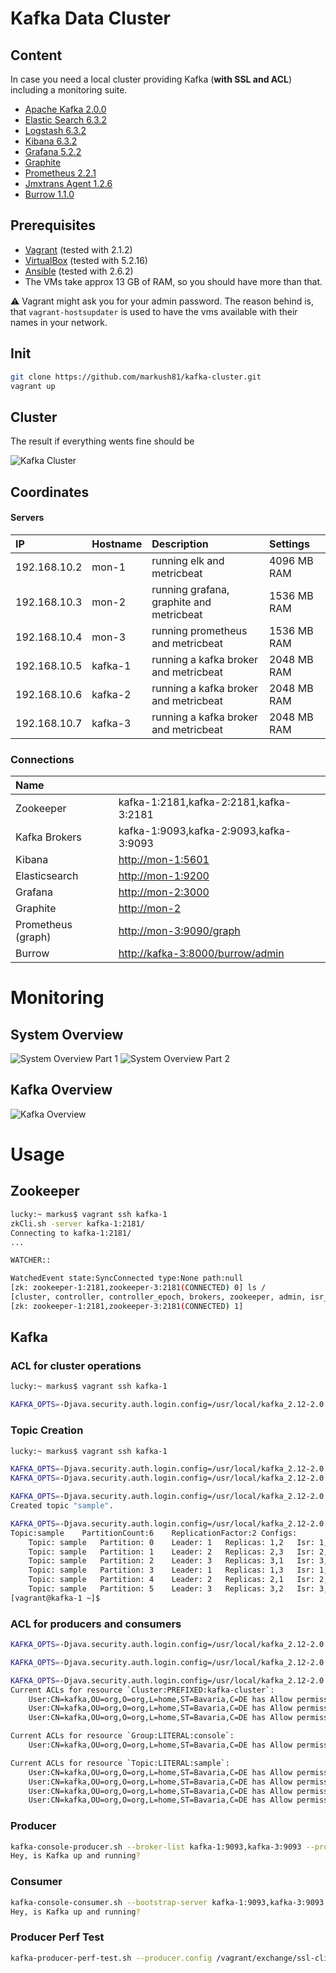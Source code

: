 # Kafka Data Cluster

## Content

In case you need a local cluster providing Kafka (**with SSL and ACL**) including a monitoring suite.

* [Apache Kafka 2.0.0](http://kafka.apache.org/20/documentation.html)
* [Elastic Search 6.3.2](https://www.elastic.co/guide/en/elasticsearch/reference/6.3/index.html)
* [Logstash 6.3.2](https://www.elastic.co/guide/en/logstash/6.3/index.html)
* [Kibana 6.3.2](https://www.elastic.co/guide/en/kibana/6.3/index.html)
* [Grafana 5.2.2](https://grafana.com)
* [Graphite](https://graphiteapp.org)
* [Prometheus 2.2.1](https://prometheus.io)
* [Jmxtrans Agent 1.2.6](https://github.com/jmxtrans/jmxtrans-agent/)
* [Burrow 1.1.0](https://github.com/linkedin/Burrow)

## Prerequisites

* [Vagrant](https://www.vagrantup.com) (tested with 2.1.2)
* [VirtualBox](http://virtualbox.org) (tested with 5.2.16)
* [Ansible](http://docs.ansible.com/ansible/index.html) (tested with 2.6.2)
* The VMs take approx 13 GB of RAM, so you should have more than that.


:warning: Vagrant might ask you for your admin password. The reason behind is, that `vagrant-hostsupdater` is used to have the vms available with their names in your network.

## Init

```bash
git clone https://github.com/markush81/kafka-cluster.git
vagrant up
```

## Cluster

The result if everything wents fine should be

![Kafka Cluster](doc/kafka-cluster.png)


## Coordinates

#### Servers

| IP | Hostname | Description | Settings |
|:--- |:-- |:-- |:-- |
|192.168.10.2|mon-1|running elk and metricbeat| 4096 MB RAM |
|192.168.10.3|mon-2|running grafana, graphite and metricbeat| 1536 MB RAM |
|192.168.10.4|mon-3|running prometheus and metricbeat| 1536 MB RAM |
|192.168.10.5|kafka-1|running a kafka broker and metricbeat| 2048 MB RAM |
|192.168.10.6|kafka-2|running a kafka broker and metricbeat| 2048 MB RAM |
|192.168.10.7|kafka-3|running a kafka broker and metricbeat| 2048 MB RAM |


### Connections

| Name |  |
|:-- |:-- |
|Zookeeper|kafka-1:2181,kafka-2:2181,kafka-3:2181|
|Kafka Brokers|kafka-1:9093,kafka-2:9093,kafka-3:9093|
|Kibana|[http://mon-1:5601](http://mon-1:5601)|
|Elasticsearch|[http://mon-1:9200](http://mon-1:9200)|
|Grafana|[http://mon-2:3000](http://mon-2:3000)|
|Graphite|[http://mon-2](http://mon-2)|
|Prometheus (graph)|[http://mon-3:9090/graph](http://mon-3:9090/graph)|
|Burrow|[http://kafka-3:8000/burrow/admin](http://kafka-3:8000/burrow/admin)|


# Monitoring

## System Overview

![System Overview Part 1](doc/system_overview_1.png)
![System Overview Part 2](doc/system_overview_2.png)

## Kafka Overview

![Kafka Overview](doc/kafka_overview.png)

# Usage

## Zookeeper

```bash
lucky:~ markus$ vagrant ssh kafka-1
zkCli.sh -server kafka-1:2181/
Connecting to kafka-1:2181/
...

WATCHER::

WatchedEvent state:SyncConnected type:None path:null
[zk: zookeeper-1:2181,zookeeper-3:2181(CONNECTED) 0] ls /
[cluster, controller, controller_epoch, brokers, zookeeper, admin, isr_change_notification, consumers, config]
[zk: zookeeper-1:2181,zookeeper-3:2181(CONNECTED) 1]

```

## Kafka

### ACL for cluster operations

```bash
lucky:~ markus$ vagrant ssh kafka-1

KAFKA_OPTS=-Djava.security.auth.login.config=/usr/local/kafka_2.12-2.0.0/config/zookeeper_jaas.conf kafka-acls.sh --authorizer-properties zookeeper.connect=localhost:2181 --add --operation ClusterAction --cluster --allow-principal User:CN=kafka,OU=org,O=org,L=home,ST=Bavaria,C=DE
```

### Topic Creation

```bash
lucky:~ markus$ vagrant ssh kafka-1

KAFKA_OPTS=-Djava.security.auth.login.config=/usr/local/kafka_2.12-2.0.0/config/zookeeper_jaas.conf kafka-acls.sh --authorizer-properties zookeeper.connect=localhost:2181 --add --operation Create --cluster --allow-principal User:CN=kafka,OU=org,O=org,L=home,ST=Bavaria,C=DE
KAFKA_OPTS=-Djava.security.auth.login.config=/usr/local/kafka_2.12-2.0.0/config/zookeeper_jaas.conf kafka-acls.sh --authorizer-properties zookeeper.connect=localhost:2181 --add --operation Describe --cluster --allow-principal User:CN=kafka,OU=org,O=org,L=home,ST=Bavaria,C=DE

KAFKA_OPTS=-Djava.security.auth.login.config=/usr/local/kafka_2.12-2.0.0/config/zookeeper_jaas.conf kafka-topics.sh --create --zookeeper kafka-1:2181 --replication-factor 1 --partitions 4 --topic sample
Created topic "sample".

KAFKA_OPTS=-Djava.security.auth.login.config=/usr/local/kafka_2.12-2.0.0/config/zookeeper_jaas.conf kafka-topics.sh --zookeeper kafka-1:2181 --topic sample --describe
Topic:sample	PartitionCount:6	ReplicationFactor:2	Configs:
	Topic: sample	Partition: 0	Leader: 1	Replicas: 1,2	Isr: 1,2
	Topic: sample	Partition: 1	Leader: 2	Replicas: 2,3	Isr: 2,3
	Topic: sample	Partition: 2	Leader: 3	Replicas: 3,1	Isr: 3,1
	Topic: sample	Partition: 3	Leader: 1	Replicas: 1,3	Isr: 1,3
	Topic: sample	Partition: 4	Leader: 2	Replicas: 2,1	Isr: 2,1
	Topic: sample	Partition: 5	Leader: 3	Replicas: 3,2	Isr: 3,2
[vagrant@kafka-1 ~]$
```

### ACL for producers and consumers

```bash
KAFKA_OPTS=-Djava.security.auth.login.config=/usr/local/kafka_2.12-2.0.0/config/zookeeper_jaas.conf kafka-acls.sh --authorizer-properties zookeeper.connect=localhost:2181 --add --producer --topic sample --allow-principal User:CN=kafka,OU=org,O=org,L=home,ST=Bavaria,C=DE

KAFKA_OPTS=-Djava.security.auth.login.config=/usr/local/kafka_2.12-2.0.0/config/zookeeper_jaas.conf kafka-acls.sh --authorizer-properties zookeeper.connect=localhost:2181 --add --consumer --topic sample --allow-principal User:CN=kafka,OU=org,O=org,L=home,ST=Bavaria,C=DE  --group console --resource-pattern-type PREFIXED

KAFKA_OPTS=-Djava.security.auth.login.config=/usr/local/kafka_2.12-2.0.0/config/zookeeper_jaas.conf kafka-acls.sh --authorizer-properties zookeeper.connect=localhost:2181 --list
Current ACLs for resource `Cluster:PREFIXED:kafka-cluster`:
 	User:CN=kafka,OU=org,O=org,L=home,ST=Bavaria,C=DE has Allow permission for operations: ClusterAction from hosts: *
	User:CN=kafka,OU=org,O=org,L=home,ST=Bavaria,C=DE has Allow permission for operations: Create from hosts: *
	User:CN=kafka,OU=org,O=org,L=home,ST=Bavaria,C=DE has Allow permission for operations: Describe from hosts: *

Current ACLs for resource `Group:LITERAL:console`:
 	User:CN=kafka,OU=org,O=org,L=home,ST=Bavaria,C=DE has Allow permission for operations: Read from hosts: *

Current ACLs for resource `Topic:LITERAL:sample`:
 	User:CN=kafka,OU=org,O=org,L=home,ST=Bavaria,C=DE has Allow permission for operations: Create from hosts: *
	User:CN=kafka,OU=org,O=org,L=home,ST=Bavaria,C=DE has Allow permission for operations: Describe from hosts: *
	User:CN=kafka,OU=org,O=org,L=home,ST=Bavaria,C=DE has Allow permission for operations: Write from hosts: *
	User:CN=kafka,OU=org,O=org,L=home,ST=Bavaria,C=DE has Allow permission for operations: Read from hosts: *
```

### Producer

```bash
kafka-console-producer.sh --broker-list kafka-1:9093,kafka-3:9093 --producer.config /vagrant/exchange/ssl-client/client-ssl.properties --topic sample
Hey, is Kafka up and running?
```

### Consumer

```bash
kafka-console-consumer.sh --bootstrap-server kafka-1:9093,kafka-3:9093 --consumer.config /vagrant/exchange/ssl-client/client-ssl.properties  --group console-1 --topic sample --from-beginning
Hey, is Kafka up and running?
```

### Producer Perf Test

```bash
kafka-producer-perf-test.sh --producer.config /vagrant/exchange/ssl-client/client-ssl.properties --producer-props bootstrap.servers="kafka-1:9093,kafka-2:9093,kafka-3:9093" --topic sample --num-records 2000 --throughput 100 --record-size 256

```
